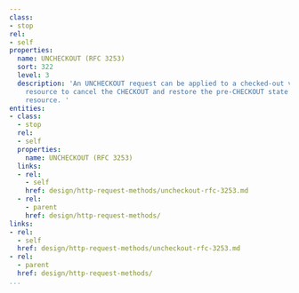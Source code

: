 ```yaml
---
class:
- stop
rel:
- self
properties:
  name: UNCHECKOUT (RFC 3253)
  sort: 322
  level: 3
  description: 'An UNCHECKOUT request can be applied to a checked-out version-controlled
    resource to cancel the CHECKOUT and restore the pre-CHECKOUT state of the version-controlled
    resource. '
entities:
- class:
  - stop
  rel:
  - self
  properties:
    name: UNCHECKOUT (RFC 3253)
  links:
  - rel:
    - self
    href: design/http-request-methods/uncheckout-rfc-3253.md
  - rel:
    - parent
    href: design/http-request-methods/
links:
- rel:
  - self
  href: design/http-request-methods/uncheckout-rfc-3253.md
- rel:
  - parent
  href: design/http-request-methods/
...
```

